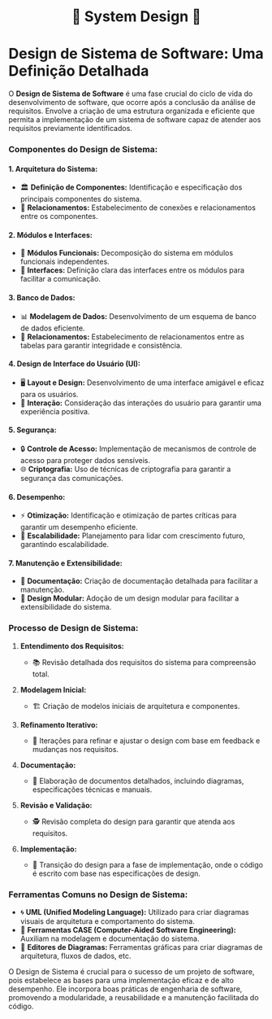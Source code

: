 # <div align=center>🧱 System Design 🧱</div>

# **Design de Sistema de Software: Uma Definição Detalhada**

O **Design de Sistema de Software** é uma fase crucial do ciclo de vida do desenvolvimento de software, que ocorre após a conclusão da análise de requisitos. Envolve a criação de uma estrutura organizada e eficiente que permita a implementação de um sistema de software capaz de atender aos requisitos previamente identificados.

### Componentes do Design de Sistema:

#### 1. **Arquitetura do Sistema:**
   - 🏛️ **Definição de Componentes:** Identificação e especificação dos principais componentes do sistema.
   - 🤝 **Relacionamentos:** Estabelecimento de conexões e relacionamentos entre os componentes.

#### 2. **Módulos e Interfaces:**
   - 🧩 **Módulos Funcionais:** Decomposição do sistema em módulos funcionais independentes.
   - 🔄 **Interfaces:** Definição clara das interfaces entre os módulos para facilitar a comunicação.

#### 3. **Banco de Dados:**
   - 📊 **Modelagem de Dados:** Desenvolvimento de um esquema de banco de dados eficiente.
   - 🔗 **Relacionamentos:** Estabelecimento de relacionamentos entre as tabelas para garantir integridade e consistência.

#### 4. **Design de Interface do Usuário (UI):**
   - 🖥️ **Layout e Design:** Desenvolvimento de uma interface amigável e eficaz para os usuários.
   - 👥 **Interação:** Consideração das interações do usuário para garantir uma experiência positiva.

#### 5. **Segurança:**
   - 🔒 **Controle de Acesso:** Implementação de mecanismos de controle de acesso para proteger dados sensíveis.
   - 🌐 **Criptografia:** Uso de técnicas de criptografia para garantir a segurança das comunicações.

#### 6. **Desempenho:**
   - ⚡ **Otimização:** Identificação e otimização de partes críticas para garantir um desempenho eficiente.
   - 🚀 **Escalabilidade:** Planejamento para lidar com crescimento futuro, garantindo escalabilidade.

#### 7. **Manutenção e Extensibilidade:**
   - 📑 **Documentação:** Criação de documentação detalhada para facilitar a manutenção.
   - 🧱 **Design Modular:** Adoção de um design modular para facilitar a extensibilidade do sistema.

### Processo de Design de Sistema:

1. **Entendimento dos Requisitos:**
   - 📚 Revisão detalhada dos requisitos do sistema para compreensão total.

2. **Modelagem Inicial:**
   - 🏗️ Criação de modelos iniciais de arquitetura e componentes.

3. **Refinamento Iterativo:**
   - 🔁 Iterações para refinar e ajustar o design com base em feedback e mudanças nos requisitos.

4. **Documentação:**
   - 📝 Elaboração de documentos detalhados, incluindo diagramas, especificações técnicas e manuais.

5. **Revisão e Validação:**
   - 🕵️ Revisão completa do design para garantir que atenda aos requisitos.

6. **Implementação:**
   - 🚀 Transição do design para a fase de implementação, onde o código é escrito com base nas especificações de design.

### Ferramentas Comuns no Design de Sistema:

- 🌀 **UML (Unified Modeling Language):** Utilizado para criar diagramas visuais de arquitetura e comportamento do sistema.
- 🧰 **Ferramentas CASE (Computer-Aided Software Engineering):** Auxiliam na modelagem e documentação do sistema.
- 📐 **Editores de Diagramas:** Ferramentas gráficas para criar diagramas de arquitetura, fluxos de dados, etc.

O Design de Sistema é crucial para o sucesso de um projeto de software, pois estabelece as bases para uma implementação eficaz e de alto desempenho. Ele incorpora boas práticas de engenharia de software, promovendo a modularidade, a reusabilidade e a manutenção facilitada do código.

